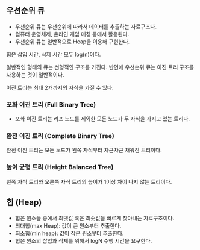 ## 우선순위 큐

- 우선순위 큐는 우선순위에 따라서 데이터를 추출하는 자료구조다.
- 컴퓨터 운영체제, 온라인 게임 매칭 등에서 활용된다. 
- 우선순위 큐는 일반적으로 Heap을 이용해 구현한다.

힙은 삽입 시간, 삭제 시간 모두 log(n)이다.

일반적인 형태의 큐는 선형적인 구조를 가진다. 
반면에 우선순위 큐는 이진 트리 구조를 사용하는 것이 일반적이다.

이진 트리는 최대 2개까지의 자식을 가질 수 있다.


### 포화 이진 트리 (Full Binary Tree)
- 포화 이진 트리는 리프 노드를 제외한 모든 노드가 두 자식을 가지고 있는 트리다.


### 완전 이진 트리 (Complete Binary Tree)
완전 이진 트리는 모든 노드가 왼쪽 자식부터 차근차근 채워진 트리이다.

### 높이 균형 트리 (Height Balanced Tree)
왼쪽 자식 트리와 오른쪽 자식 트리의 높이가 1이상 차이 나지 않는 트리이다.


## 힙 (Heap)
- 힙은 원소들 중에서 최댓값 혹은 최솟값을 빠르게 찾아내는 자료구조이다. 
- 최대힙(max Heap): 값이 큰 원소부터 추출한다. 
- 최소힙(min heap): 값이 작은 원소부터 추출한다. 
- 힙은 원소의 삽입과 삭제를 위해서 logN 수행 시간을 요구한다.